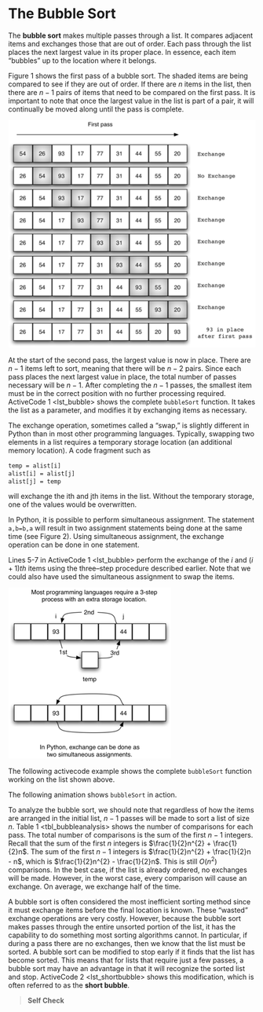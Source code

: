 The Bubble Sort
===============

The **bubble sort** makes multiple passes through a list. It compares
adjacent items and exchanges those that are out of order. Each pass
through the list places the next largest value in its proper place. In
essence, each item “bubbles” up to the location where it belongs.

Figure 1 shows the first pass of a bubble sort.
The shaded items are being compared to see if they are out of order. If
there are *n* items in the list, then there are $n-1$ pairs of items
that need to be compared on the first pass. It is important to note that
once the largest value in the list is part of a pair, it will
continually be moved along until the pass is complete.

![Figure 1: `bubbleSort`: The First Pass](Figures/bubblepass.png)

At the start of the second pass, the largest value is now in place.
There are $n-1$ items left to sort, meaning that there will be $n-2$
pairs. Since each pass places the next largest value in place, the total
number of passes necessary will be $n-1$. After completing the $n-1$
passes, the smallest item must be in the correct position with no
further processing required. ActiveCode 1 &lt;lst\_bubble&gt; shows the
complete `bubbleSort` function. It takes the list as a parameter, and
modifies it by exchanging items as necessary.

The exchange operation, sometimes called a “swap,” is slightly different
in Python than in most other programming languages. Typically, swapping
two elements in a list requires a temporary storage location (an
additional memory location). A code fragment such as

    temp = alist[i]
    alist[i] = alist[j]
    alist[j] = temp

will exchange the ith and jth items in the list. Without the temporary
storage, one of the values would be overwritten.

In Python, it is possible to perform simultaneous assignment. The
statement `a,b=b,a` will result in two assignment statements being done
at the same time (see Figure 2). Using
simultaneous assignment, the exchange operation can be done in one
statement.

Lines 5-7 in ActiveCode 1 &lt;lst\_bubble&gt; perform the exchange of
the $i$ and $(i+1)th$ items using the three–step procedure described
earlier. Note that we could also have used the simultaneous assignment
to swap the items.

![Figure 2: Exchanging Two Values in Python](Figures/swap.png)

The following activecode example shows the complete `bubbleSort`
function working on the list shown above.

The following animation shows `bubbleSort` in action.

To analyze the bubble sort, we should note that regardless of how the
items are arranged in the initial list, $n-1$ passes will be made to
sort a list of size *n*. Table 1 &lt;tbl\_bubbleanalysis&gt; shows the
number of comparisons for each pass. The total number of comparisons is
the sum of the first $n-1$ integers. Recall that the sum of the first
*n* integers is $\frac{1}{2}n^{2} + \frac{1}{2}n$. The sum of the first
$n-1$ integers is $\frac{1}{2}n^{2} + \frac{1}{2}n - n$, which is
$\frac{1}{2}n^{2} - \frac{1}{2}n$. This is still $O(n^{2})$ comparisons.
In the best case, if the list is already ordered, no exchanges will be
made. However, in the worst case, every comparison will cause an
exchange. On average, we exchange half of the time.

A bubble sort is often considered the most inefficient sorting method
since it must exchange items before the final location is known. These
“wasted” exchange operations are very costly. However, because the
bubble sort makes passes through the entire unsorted portion of the
list, it has the capability to do something most sorting algorithms
cannot. In particular, if during a pass there are no exchanges, then we
know that the list must be sorted. A bubble sort can be modified to stop
early if it finds that the list has become sorted. This means that for
lists that require just a few passes, a bubble sort may have an
advantage in that it will recognize the sorted list and stop.
ActiveCode 2 &lt;lst\_shortbubble&gt; shows this modification, which is
often referred to as the **short bubble**.

> **Self Check**
